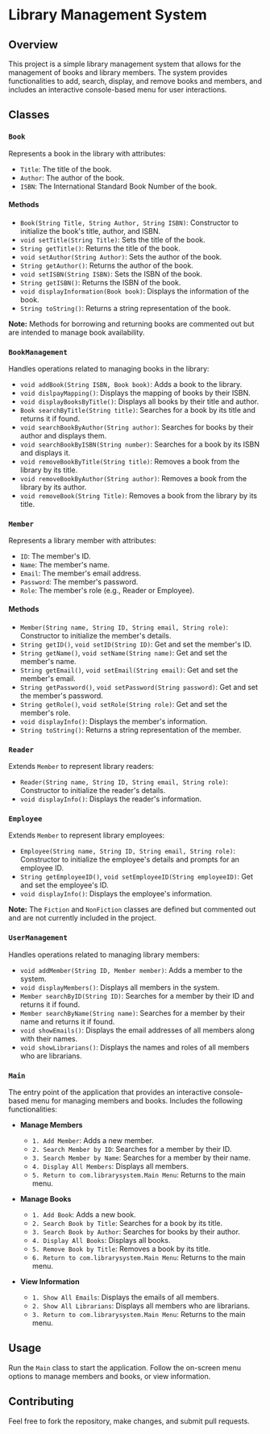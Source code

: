 # Library Management System

## Overview

This project is a simple library management system that allows for the management of books and library members. The system provides functionalities to add, search, display, and remove books and members, and includes an interactive console-based menu for user interactions.

## Classes

### `Book`

Represents a book in the library with attributes:

- `Title`: The title of the book.
- `Author`: The author of the book.
- `ISBN`: The International Standard Book Number of the book.

#### Methods

- `Book(String Title, String Author, String ISBN)`: Constructor to initialize the book's title, author, and ISBN.
- `void setTitle(String Title)`: Sets the title of the book.
- `String getTitle()`: Returns the title of the book.
- `void setAuthor(String Author)`: Sets the author of the book.
- `String getAuthor()`: Returns the author of the book.
- `void setISBN(String ISBN)`: Sets the ISBN of the book.
- `String getISBN()`: Returns the ISBN of the book.
- `void displayInformation(Book book)`: Displays the information of the book.
- `String toString()`: Returns a string representation of the book.

**Note:** Methods for borrowing and returning books are commented out but are intended to manage book availability.

### `BookManagement`

Handles operations related to managing books in the library:

- `void addBook(String ISBN, Book book)`: Adds a book to the library.
- `void dislpayMapping()`: Displays the mapping of books by their ISBN.
- `void displayBooksByTitle()`: Displays all books by their title and author.
- `Book searchByTitle(String title)`: Searches for a book by its title and returns it if found.
- `void searchBookByAuthor(String author)`: Searches for books by their author and displays them.
- `void searchBookByISBN(String number)`: Searches for a book by its ISBN and displays it.
- `void removeBookByTitle(String title)`: Removes a book from the library by its title.
- `void removeBookByAuthor(String author)`: Removes a book from the library by its author.
- `void removeBook(String Title)`: Removes a book from the library by its title.

### `Member`

Represents a library member with attributes:

- `ID`: The member's ID.
- `Name`: The member's name.
- `Email`: The member's email address.
- `Password`: The member's password.
- `Role`: The member's role (e.g., Reader or Employee).

#### Methods

- `Member(String name, String ID, String email, String role)`: Constructor to initialize the member's details.
- `String getID()`, `void setID(String ID)`: Get and set the member's ID.
- `String getName()`, `void setName(String name)`: Get and set the member's name.
- `String getEmail()`, `void setEmail(String email)`: Get and set the member's email.
- `String getPassword()`, `void setPassword(String password)`: Get and set the member's password.
- `String getRole()`, `void setRole(String role)`: Get and set the member's role.
- `void displayInfo()`: Displays the member's information.
- `String toString()`: Returns a string representation of the member.

### `Reader`

Extends `Member` to represent library readers:

- `Reader(String name, String ID, String email, String role)`: Constructor to initialize the reader's details.
- `void displayInfo()`: Displays the reader's information.

### `Employee`

Extends `Member` to represent library employees:

- `Employee(String name, String ID, String email, String role)`: Constructor to initialize the employee's details and prompts for an employee ID.
- `String getEmployeeID()`, `void setEmployeeID(String employeeID)`: Get and set the employee's ID.
- `void displayInfo()`: Displays the employee's information.

**Note:** The `Fiction` and `NonFiction` classes are defined but commented out and are not currently included in the project.

### `UserManagement`

Handles operations related to managing library members:

- `void addMember(String ID, Member member)`: Adds a member to the system.
- `void displayMembers()`: Displays all members in the system.
- `Member searchByID(String ID)`: Searches for a member by their ID and returns it if found.
- `Member searchByName(String name)`: Searches for a member by their name and returns it if found.
- `void showEmails()`: Displays the email addresses of all members along with their names.
- `void showLibrarians()`: Displays the names and roles of all members who are librarians.

### `Main`

The entry point of the application that provides an interactive console-based menu for managing members and books. Includes the following functionalities:

- **Manage Members**
    - `1. Add Member`: Adds a new member.
    - `2. Search Member by ID`: Searches for a member by their ID.
    - `3. Search Member by Name`: Searches for a member by their name.
    - `4. Display All Members`: Displays all members.
    - `5. Return to com.librarysystem.Main Menu`: Returns to the main menu.

- **Manage Books**
    - `1. Add Book`: Adds a new book.
    - `2. Search Book by Title`: Searches for a book by its title.
    - `3. Search Book by Author`: Searches for books by their author.
    - `4. Display All Books`: Displays all books.
    - `5. Remove Book by Title`: Removes a book by its title.
    - `6. Return to com.librarysystem.Main Menu`: Returns to the main menu.

- **View Information**
    - `1. Show All Emails`: Displays the emails of all members.
    - `2. Show All Librarians`: Displays all members who are librarians.
    - `3. Return to com.librarysystem.Main Menu`: Returns to the main menu.

## Usage

Run the `Main` class to start the application. Follow the on-screen menu options to manage members and books, or view information.

## Contributing

Feel free to fork the repository, make changes, and submit pull requests.

